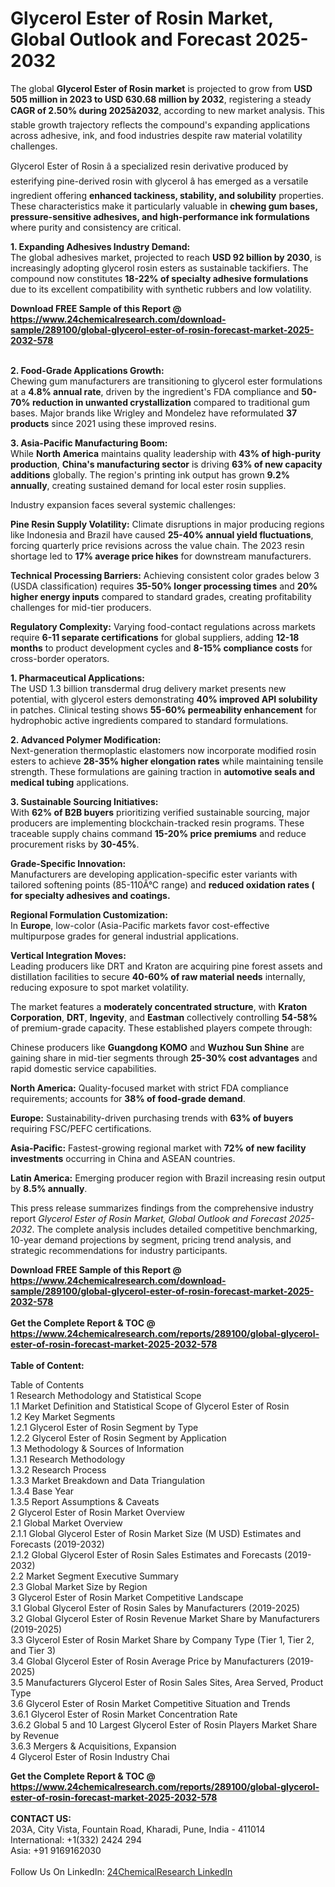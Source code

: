 <h1>Glycerol Ester of Rosin Market, Global Outlook and Forecast 2025-2032</h1><p>The global <strong>Glycerol Ester of Rosin market</strong> is projected to grow from <strong>USD 505 million in 2023 to USD 630.68 million by 2032</strong>, registering a steady <strong>CAGR of 2.50% during 2025â2032</strong>, according to new market analysis. This stable growth trajectory reflects the compound's expanding applications across adhesive, ink, and food industries despite raw material volatility challenges.</p><p>Glycerol Ester of Rosin â a specialized resin derivative produced by esterifying pine-derived rosin with glycerol â has emerged as a versatile ingredient offering <strong>enhanced tackiness, stability, and solubility</strong> properties. These characteristics make it particularly valuable in <strong>chewing gum bases, pressure-sensitive adhesives, and high-performance ink formulations</strong> where purity and consistency are critical.</p><p><strong>1. Expanding Adhesives Industry Demand:</strong><br>
The global adhesives market, projected to reach <strong>USD 92 billion by 2030</strong>, is increasingly adopting glycerol rosin esters as sustainable tackifiers. The compound now constitutes <strong>18-22% of specialty adhesive formulations</strong> due to its excellent compatibility with synthetic rubbers and low volatility.</p><div><b>Download FREE Sample of this Report @ 
            <a href="https://www.24chemicalresearch.com/download-sample/289100/global-glycerol-ester-of-rosin-forecast-market-2025-2032-578">
            https://www.24chemicalresearch.com/download-sample/289100/global-glycerol-ester-of-rosin-forecast-market-2025-2032-578</a></b></div><br><p><strong>2. Food-Grade Applications Growth:</strong><br>
Chewing gum manufacturers are transitioning to glycerol ester formulations at a <strong>4.8% annual rate</strong>, driven by the ingredient's FDA compliance and <strong>50-70% reduction in unwanted crystallization</strong> compared to traditional gum bases. Major brands like Wrigley and Mondelez have reformulated <strong>37 products</strong> since 2021 using these improved resins.</p><p><strong>3. Asia-Pacific Manufacturing Boom:</strong><br>
While <strong>North America</strong> maintains quality leadership with <strong>43% of high-purity production</strong>, <strong>China's manufacturing sector</strong> is driving <strong>63% of new capacity additions</strong> globally. The region's printing ink output has grown <strong>9.2% annually</strong>, creating sustained demand for local ester rosin supplies.</p><p>Industry expansion faces several systemic challenges:</p><p><strong>Pine Resin Supply Volatility:</strong> Climate disruptions in major producing regions like Indonesia and Brazil have caused <strong>25-40% annual yield fluctuations</strong>, forcing quarterly price revisions across the value chain. The 2023 resin shortage led to <strong>17% average price hikes</strong> for downstream manufacturers.</p><p><strong>Technical Processing Barriers:</strong> Achieving consistent color grades below 3 (USDA classification) requires <strong>35-50% longer processing times</strong> and <strong>20% higher energy inputs</strong> compared to standard grades, creating profitability challenges for mid-tier producers.</p><p><strong>Regulatory Complexity:</strong> Varying food-contact regulations across markets require <strong>6-11 separate certifications</strong> for global suppliers, adding <strong>12-18 months</strong> to product development cycles and <strong>8-15% compliance costs</strong> for cross-border operators.</p><p><strong>1. Pharmaceutical Applications:</strong><br>
The USD 1.3 billion transdermal drug delivery market presents new potential, with glycerol esters demonstrating <strong>40% improved API solubility</strong> in patches. Clinical testing shows <strong>55-60% permeability enhancement</strong> for hydrophobic active ingredients compared to standard formulations.</p><p><strong>2. Advanced Polymer Modification:</strong><br>
Next-generation thermoplastic elastomers now incorporate modified rosin esters to achieve <strong>28-35% higher elongation rates</strong> while maintaining tensile strength. These formulations are gaining traction in <strong>automotive seals and medical tubing</strong> applications.</p><p><strong>3. Sustainable Sourcing Initiatives:</strong><br>
With <strong>62% of B2B buyers</strong> prioritizing verified sustainable sourcing, major producers are implementing blockchain-tracked resin programs. These traceable supply chains command <strong>15-20% price premiums</strong> and reduce procurement risks by <strong>30-45%</strong>.</p><p><strong>Grade-Specific Innovation:</strong><br>
  Manufacturers are developing application-specific ester variants with tailored softening points (85-110Â°C range) and <strong>reduced oxidation rates ( for specialty adhesives and coatings.</strong></p><p><strong>Regional Formulation Customization:</strong><br>
  In <strong>Europe</strong>, low-color (Asia-Pacific markets favor cost-effective multipurpose grades for general industrial applications.</p><p><strong>Vertical Integration Moves:</strong><br>
  Leading producers like DRT and Kraton are acquiring pine forest assets and distillation facilities to secure <strong>40-60% of raw material needs</strong> internally, reducing exposure to spot market volatility.</p><p>The market features a <strong>moderately concentrated structure</strong>, with <strong>Kraton Corporation</strong>, <strong>DRT</strong>, <strong>Ingevity</strong>, and <strong>Eastman</strong> collectively controlling <strong>54-58%</strong> of premium-grade capacity. These established players compete through:</p><p>Chinese producers like <strong>Guangdong KOMO</strong> and <strong>Wuzhou Sun Shine</strong> are gaining share in mid-tier segments through <strong>25-30% cost advantages</strong> and rapid domestic service capabilities.</p><p><strong>North America:</strong> Quality-focused market with strict FDA compliance requirements; accounts for <strong>38% of food-grade demand</strong>.</p><p><strong>Europe:</strong> Sustainability-driven purchasing trends with <strong>63% of buyers</strong> requiring FSC/PEFC certifications.</p><p><strong>Asia-Pacific:</strong> Fastest-growing regional market with <strong>72% of new facility investments</strong> occurring in China and ASEAN countries.</p><p><strong>Latin America:</strong> Emerging producer region with Brazil increasing resin output by <strong>8.5% annually</strong>.</p><p>This press release summarizes findings from the comprehensive industry report <em>Glycerol Ester of Rosin Market, Global Outlook and Forecast 2025-2032</em>. The complete analysis includes detailed competitive benchmarking, 10-year demand projections by segment, pricing trend analysis, and strategic recommendations for industry participants.</p><div><b>Download FREE Sample of this Report @ 
            <a href="https://www.24chemicalresearch.com/download-sample/289100/global-glycerol-ester-of-rosin-forecast-market-2025-2032-578">
            https://www.24chemicalresearch.com/download-sample/289100/global-glycerol-ester-of-rosin-forecast-market-2025-2032-578</a></b></div><br><div><b>Get the Complete Report & TOC @ 
            <a href="https://www.24chemicalresearch.com/reports/289100/global-glycerol-ester-of-rosin-forecast-market-2025-2032-578">
            https://www.24chemicalresearch.com/reports/289100/global-glycerol-ester-of-rosin-forecast-market-2025-2032-578</a></b></div><br>
            <b>Table of Content:</b><p>Table of Contents<br />
1 Research Methodology and Statistical Scope<br />
1.1 Market Definition and Statistical Scope of Glycerol Ester of Rosin<br />
1.2 Key Market Segments<br />
1.2.1 Glycerol Ester of Rosin Segment by Type<br />
1.2.2 Glycerol Ester of Rosin Segment by Application<br />
1.3 Methodology & Sources of Information<br />
1.3.1 Research Methodology<br />
1.3.2 Research Process<br />
1.3.3 Market Breakdown and Data Triangulation<br />
1.3.4 Base Year<br />
1.3.5 Report Assumptions & Caveats<br />
2 Glycerol Ester of Rosin Market Overview<br />
2.1 Global Market Overview<br />
2.1.1 Global Glycerol Ester of Rosin Market Size (M USD) Estimates and Forecasts (2019-2032)<br />
2.1.2 Global Glycerol Ester of Rosin Sales Estimates and Forecasts (2019-2032)<br />
2.2 Market Segment Executive Summary<br />
2.3 Global Market Size by Region<br />
3 Glycerol Ester of Rosin Market Competitive Landscape<br />
3.1 Global Glycerol Ester of Rosin Sales by Manufacturers (2019-2025)<br />
3.2 Global Glycerol Ester of Rosin Revenue Market Share by Manufacturers (2019-2025)<br />
3.3 Glycerol Ester of Rosin Market Share by Company Type (Tier 1, Tier 2, and Tier 3)<br />
3.4 Global Glycerol Ester of Rosin Average Price by Manufacturers (2019-2025)<br />
3.5 Manufacturers Glycerol Ester of Rosin Sales Sites, Area Served, Product Type<br />
3.6 Glycerol Ester of Rosin Market Competitive Situation and Trends<br />
3.6.1 Glycerol Ester of Rosin Market Concentration Rate<br />
3.6.2 Global 5 and 10 Largest Glycerol Ester of Rosin Players Market Share by Revenue<br />
3.6.3 Mergers & Acquisitions, Expansion<br />
4 Glycerol Ester of Rosin Industry Chai</p><div><b>Get the Complete Report & TOC @ 
            <a href="https://www.24chemicalresearch.com/reports/289100/global-glycerol-ester-of-rosin-forecast-market-2025-2032-578">
            https://www.24chemicalresearch.com/reports/289100/global-glycerol-ester-of-rosin-forecast-market-2025-2032-578</a></b></div><br><b>CONTACT US:</b><br>
            203A, City Vista, Fountain Road, Kharadi, Pune, India - 411014<br>
            International: +1(332) 2424 294<br>
            Asia: +91 9169162030 <br><br>
            Follow Us On LinkedIn: <a href="https://www.linkedin.com/company/24chemicalresearch/">24ChemicalResearch LinkedIn</a>